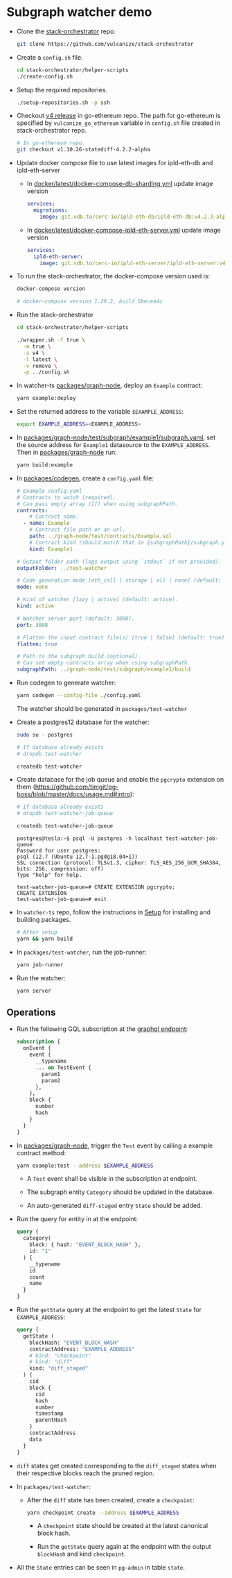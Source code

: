 # Subgraph watcher demo

* Clone the [stack-orchestrator](https://github.com/vulcanize/stack-orchestrator) repo.

  ```bash
  git clone https://github.com/vulcanize/stack-orchestrator
  ```

* Create a `config.sh` file.

  ```bash
  cd stack-orchestrator/helper-scripts
  ./create-config.sh
  ```

* Setup the required repositories.

  ```bash
  ./setup-repositories.sh -p ssh
  ```

* Checkout [v4 release](https://github.com/cerc-io/go-ethereum/releases/tag/v1.10.26-statediff-4.2.2-alpha) in go-ethereum repo. The path for go-ethereum is specified by `vulcanize_go_ethereum` variable in `config.sh` file created in stack-orchestrator repo.

  ```bash
  # In go-ethereum repo.
  git checkout v1.10.26-statediff-4.2.2-alpha
  ```

* Update docker compose file to use latest images for ipld-eth-db and ipld-eth-server

  * In [docker/latest/docker-compose-db-sharding.yml](https://github.com/vulcanize/stack-orchestrator/blob/main/docker/latest/docker-compose-db-sharding.yml) update image version

    ```yml
    services:
      migrations:
        image: git.vdb.to/cerc-io/ipld-eth-db/ipld-eth-db:v4.2.3-alpha
    ```
  
  * In [docker/latest/docker-compose-ipld-eth-server.yml](https://github.com/vulcanize/stack-orchestrator/blob/main/docker/latest/docker-compose-ipld-eth-server.yml) update image version

    ```yml
    services:
      ipld-eth-server:
        image: git.vdb.to/cerc-io/ipld-eth-server/ipld-eth-server:v4.2.3-alpha
    ```

* To run the stack-orchestrator, the docker-compose version used is:

  ```bash
  docker-compose version

  # docker-compose version 1.29.2, build 5becea4c
  ```

* Run the stack-orchestrator

  ```bash
  cd stack-orchestrator/helper-scripts
  ```

  ```bash
  ./wrapper.sh -f true \
    -m true \
    -s v4 \
    -l latest \
    -v remove \
    -p ../config.sh
  ```

* In watcher-ts [packages/graph-node](../graph-node/), deploy an `Example` contract:

  ```bash
  yarn example:deploy
  ```

* Set the returned address to the variable `$EXAMPLE_ADDRESS`:

  ```bash
  export EXAMPLE_ADDRESS=<EXAMPLE_ADDRESS>
  ```

* In [packages/graph-node/test/subgraph/example1/subgraph.yaml](../graph-node/test/subgraph/example1/subgraph.yaml), set the source address for `Example1` datasource to the `EXAMPLE_ADDRESS`. Then in [packages/graph-node](../graph-node/) run:

  ```bash
  yarn build:example
  ```

* In [packages/codegen](./), create a `config.yaml` file:

  ```yaml
  # Example config.yaml
  # Contracts to watch (required).
  # Can pass empty array ([]) when using subgraphPath.
  contracts:
      # Contract name.
    - name: Example
      # Contract file path or an url.
      path: ../graph-node/test/contracts/Example.sol
      # Contract kind (should match that in {subgraphPath}/subgraph.yaml if subgraphPath provided)
      kind: Example1

  # Output folder path (logs output using `stdout` if not provided).
  outputFolder: ../test-watcher

  # Code generation mode [eth_call | storage | all | none] (default: none).
  mode: none

  # Kind of watcher [lazy | active] (default: active).
  kind: active

  # Watcher server port (default: 3008).
  port: 3008

  # Flatten the input contract file(s) [true | false] (default: true).
  flatten: true

  # Path to the subgraph build (optional).
  # Can set empty contracts array when using subgraphPath.
  subgraphPath: ../graph-node/test/subgraph/example1/build
  ```

* Run codegen to generate watcher:

  ```bash
  yarn codegen --config-file ./config.yaml
  ```

  The watcher should be generated in `packages/test-watcher`

* Create a postgres12 database for the watcher:

  ```bash
  sudo su - postgres

  # If database already exists
  # dropdb test-watcher

  createdb test-watcher
  ```

* Create database for the job queue and enable the `pgcrypto` extension on them (https://github.com/timgit/pg-boss/blob/master/docs/usage.md#intro):

  ```bash
  # If database already exists
  # dropdb test-watcher-job-queue

  createdb test-watcher-job-queue
  ```

  ```
  postgres@tesla:~$ psql -U postgres -h localhost test-watcher-job-queue
  Password for user postgres:
  psql (12.7 (Ubuntu 12.7-1.pgdg18.04+1))
  SSL connection (protocol: TLSv1.3, cipher: TLS_AES_256_GCM_SHA384, bits: 256, compression: off)
  Type "help" for help.

  test-watcher-job-queue=# CREATE EXTENSION pgcrypto;
  CREATE EXTENSION
  test-watcher-job-queue=# exit
  ```

* In `watcher-ts` repo, follow the instructions in [Setup](../../README.md#setup) for installing and building packages.

  ```bash
  # After setup
  yarn && yarn build
  ```

* In `packages/test-watcher`, run the job-runner:

  ```bash
  yarn job-runner
  ```

* Run the watcher:

  ```bash
  yarn server
  ```

## Operations

* Run the following GQL subscription at the [graphql endpoint](http://localhost:3008/graphql):

  ```graphql
  subscription {
    onEvent {
      event {
        __typename
        ... on TestEvent {
          param1
          param2
        },
      },
      block {
        number
        hash
      }
    }
  }
  ```

* In [packages/graph-node](../graph-node/), trigger the `Test` event by calling a example contract method:

  ```bash
  yarn example:test --address $EXAMPLE_ADDRESS
  ```

  * A `Test` event shall be visible in the subscription at endpoint.

  * The subgraph entity `Category` should be updated in the database.

  * An auto-generated `diff-staged` entry `State` should be added.

* Run the query for entity in at the endpoint:

  ```graphql
  query {
    category(
      block: { hash: "EVENT_BLOCK_HASH" },
      id: "1"
    ) {
      __typename
      id
      count
      name
    }
  }
  ```

* Run the `getState` query at the endpoint to get the latest `State` for `EXAMPLE_ADDRESS`:

  ```graphql
  query {
    getState (
      blockHash: "EVENT_BLOCK_HASH"
      contractAddress: "EXAMPLE_ADDRESS"
      # kind: "checkpoint"
      # kind: "diff"
      kind: "diff_staged"
    ) {
      cid
      block {
        cid
        hash
        number
        timestamp
        parentHash
      }
      contractAddress
      data
    }
  }
  ```

* `diff` states get created corresponding to the `diff_staged` states when their respective blocks reach the pruned region.

* In `packages/test-watcher`:

  * After the `diff` state has been created, create a `checkpoint`:

    ```bash
    yarn checkpoint create --address $EXAMPLE_ADDRESS
    ```

    * A `checkpoint` state should be created at the latest canonical block hash.

    * Run the `getState` query again at the endpoint with the output `blockHash` and kind `checkpoint`.
  
* All the `State` entries can be seen in `pg-admin` in table `state`.
